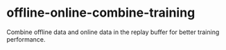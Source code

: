# offline-online-combine-training
Combine offline data and online data in the replay buffer for better training performance.
